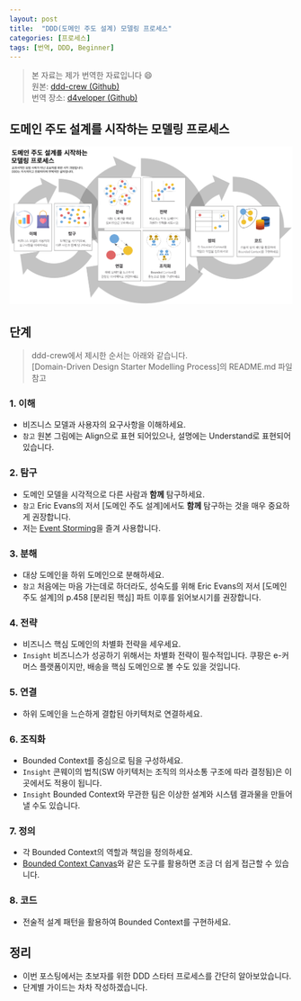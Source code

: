 ```yaml
---
layout: post
title:  "DDD(도메인 주도 설계) 모델링 프로세스"
categories: [프로세스]
tags: [번역, DDD, Beginner]
---
```


> 본 자료는 제가 번역한 자료입니다 :smile: <br>
> 원본: [ddd-crew (Github)](https://github.com/ddd-crew/ddd-starter-modelling-process) <br>
> 번역 장소: [d4veloper (Github)](https://github.com/D4veloper/ddd-starter-modelling-process)

## 도메인 주도 설계를 시작하는 모델링 프로세스
![DDD 스타터 프로세스](/assets/img/2023-05-21/ddd-starter-modelling-process-colored-KO.png)


## 단계
> ddd-crew에서 제시한 순서는 아래와 같습니다.<br>
> [Domain-Driven Design Starter Modelling Process]의 README.md 파일 참고

### 1. 이해
  - 비즈니스 모델과 사용자의 요구사항을 이해하세요.
  - `참고` 원본 그림에는 Align으로 표현 되어있으나, 설명에는 Understand로 표현되어 있습니다.

### 2. 탐구
  - 도메인 모델을 시각적으로 다른 사람과 __함께__ 탐구하세요.
  - `참고` Eric Evans의 저서 [도메인 주도 설계]에서도 __함께__ 탐구하는 것을 매우 중요하게 권장합니다.
  - 저는 [Event Storming](https://www.eventstorming.com/)을 즐겨 사용합니다.

### 3. 분해
  - 대상 도메인을 하위 도메인으로 분해하세요.
  - `참고` 처음에는 마음 가는데로 하더라도, 성숙도를 위해 Eric Evans의 저서 [도메인 주도 설계]의 p.458 [분리된 핵심] 파트 이후를 읽어보시기를 권장합니다.

### 4. 전략
  - 비즈니스 핵심 도메인의 차별화 전략을 세우세요.
  - `Insight` 비즈니스가 성공하기 위해서는 차별화 전략이 필수적입니다. 쿠팡은 e-커머스 플랫폼이지만, 배송을 핵심 도메인으로 볼 수도 있을 것입니다.

### 5. 연결
  - 하위 도메인을 느슨하게 결합된 아키텍처로 연결하세요.

### 6. 조직화
  - Bounded Context를 중심으로 팀을 구성하세요.
  - `Insight` 콘웨이의 법칙(SW 아키텍처는 조직의 의사소통 구조에 따라 결정됨)은 이곳에서도 적용이 됩니다.
  - `Insight` Bounded Context와 무관한 팀은 이상한 설계와 시스템 결과물을 만들어 낼 수도 있습니다.

### 7. 정의
  - 각 Bounded Context의 역할과 책임을 정의하세요.
  - [Bounded Context Canvas](https://github.com/ddd-crew/ddd-starter-modelling-process/blob/master/resources/bounded-context-canvas-v5.jpg)와 같은 도구를 활용하면 조금 더 쉽게 접근할 수 있습니다.

### 8. 코드
  - 전술적 설계 패턴을 활용하여 Bounded Context를 구현하세요.

## 정리
- 이번 포스팅에서는 초보자를 위한 DDD 스타터 프로세스를 간단히 알아보았습니다.
- 단계별 가이드는 차차 작성하겠습니다.
